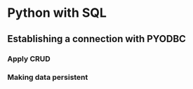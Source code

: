 # Python with SQL
## Establishing a connection with PYODBC 
### Apply CRUD
### Making data persistent 


